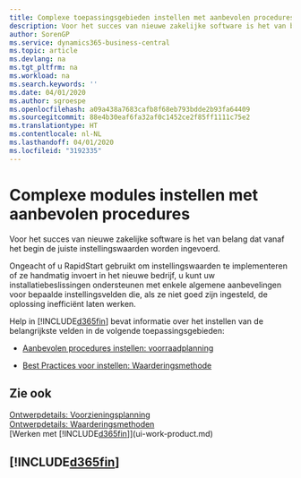 ```yaml
---
title: Complexe toepassingsgebieden instellen met aanbevolen procedures | Microsoft Docs
description: Voor het succes van nieuwe zakelijke software is het van belang dat vanaf het begin de juiste instellingswaarden worden ingevoerd.
author: SorenGP
ms.service: dynamics365-business-central
ms.topic: article
ms.devlang: na
ms.tgt_pltfrm: na
ms.workload: na
ms.search.keywords: ''
ms.date: 04/01/2020
ms.author: sgroespe
ms.openlocfilehash: a09a438a7683cafb8f68eb793bdde2b93fa64409
ms.sourcegitcommit: 88e4b30eaf6fa32af0c1452ce2f85ff1111c75e2
ms.translationtype: HT
ms.contentlocale: nl-NL
ms.lasthandoff: 04/01/2020
ms.locfileid: "3192335"
---
```

# <a name="set-up-complex-application-areas-using-best-practices"></a>Complexe modules instellen met aanbevolen procedures
Voor het succes van nieuwe zakelijke software is het van belang dat vanaf het begin de juiste instellingswaarden worden ingevoerd.  

 Ongeacht of u RapidStart gebruikt om instellingswaarden te implementeren of ze handmatig invoert in het nieuwe bedrijf, u kunt uw installatiebeslissingen ondersteunen met enkele algemene aanbevelingen voor bepaalde instellingsvelden die, als ze niet goed zijn ingesteld, de oplossing inefficiënt laten werken.  

 Help in [!INCLUDE[d365fin](includes/d365fin_md.md)] bevat informatie over het instellen van de belangrijkste velden in de volgende toepassingsgebieden:  

-   [Aanbevolen procedures instellen: voorraadplanning](setup-best-practices-supply-planning.md)  

-   [Best Practices voor instellen: Waarderingsmethode](setup-best-practices-costing-method.md)  

## <a name="see-also"></a>Zie ook  
[Ontwerpdetails: Voorzieningsplanning](design-details-supply-planning.md)   
[Ontwerpdetails: Waarderingsmethoden](design-details-costing-methods.md)  
[Werken met [!INCLUDE[d365fin](includes/d365fin_md.md)]](ui-work-product.md)

## [!INCLUDE[d365fin](includes/free_trial_md.md)]  
 
